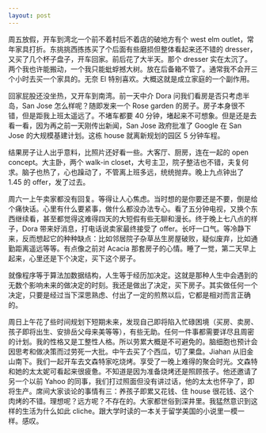 ```yaml
---
layout: post
---
```


周五放假，开车到湾北一个前不着村后不着店的破地方有个 west elm outlet，常年家具打折。东挑挑西拣拣买了个后面有些磨损但整体看起来还不错的 dresser，又买了几个杯子盘子，开车回家。前后花了大半天。那个 dresser 实在太沉了。两个我也许能搬动，一个我只能蚍蜉撼大树。放在后备箱不管了。通常我不会开三个小时去买一个家具的。无奈 El 特别喜欢。大概这就是成立家庭的一个副作用。

回家屁股还没坐热，又开车到南湾。前一天中介 Dora 问我们看房是否只考虑半岛，San Jose 怎么样呢？随即发来一个 Rose garden 的房子。房子本身很不错，但是距我上班太遥远了。不堵车都要 40 分钟，堵起来不可想象。但是还是去看一看，因为再之前一天刚传出新闻，San Jose 政府批准了 Google 在 San Jose 的大规模基建计划。这栋 house 就离新规划的园区 5 分钟车程。

结果房子让人出乎意料，比照片还好看一些。大客厅、厨房，连在一起的 open concept。大主卧，两个 walk-in closet，大号主卫，院子整洁也不错，夫复何求。脑子也热了，心也躁动了，不管离上班多远，统统抛弃。晚上九点钟出了 1.45 的 offer，发了过去。

周六一上午卖家都没有回复。等得让人心焦虑。当时想的是你要还是不要，倒是给个痛快话。心里有什么要紧事，做什么都没办法专心。看了五分钟电视，又换个东西继续看，甚至都觉得这难得四天的大短假有些无聊和漫长。终于晚上七八点的样子，Dora 带来好消息，打电话说卖家最终接受了 offer。长吁一口气。等冷静下来，反而想起它的种种缺点：比如邻居院子杂草丛生房屋破败，疑似废弃，比如通勤距离遥远等等。有点像之前对 Acacia 那套房子的心情。睡了一觉，第二天早上起来，心里还是下个决定，买下这个房子。

就像程序等于算法加数据结构，人生等于经历加决定。这就是那种人生中会遇到的无数个影响未来的做决定的时刻。我还是做出了决定，买下房子。其实做任何一个决定，只要是经过当下深思熟虑、付出了一定的煎熬以后，它都是相对而言正确的。

周日上午花了些时间规划下短期未来，发现自己即将陷入忙碌困境（买房、卖房、孩子即将出生、安排岳父母来美等等），有些无助。任何一件事都需要详尽且周密的计划。我的性格又是工整性人格。所以劳累大概是不可避免的。脑细胞也预计会因思考和做决策而过劳死一大批。中午去买了个西瓜，切了果盘。Jiahan 从旧金山南下。我们一起开车去文森特家吃烧烤。享受了一晚上难得的聚会时光。文森特和她的太太妮可看起来很疲惫。不知道是因为准备烧烤还是照顾孩子。他还邀请了另一个以前 Yahoo 的同事，我们打过照面但没有讲过话，他的太太也怀孕了，即将生产。席间大家谈论的事情有三：养孩子即累又花钱、住 house 很花钱、这个肉烤的不错。理想呢？远方呢？不存在的。大家都世俗到深井里。我猛然意识到这样的生活为什么如此 cliche。跟大学时读的一本关于留学美国的小说里一模一样。感叹。
